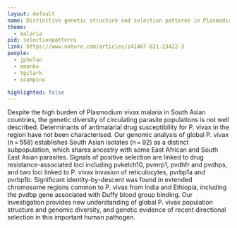 ```yaml
---
layout: default
name: Distinctive genetic structure and selection patterns in Plasmodium vivax from South Asia and East Africa
theme: 
  - malaria
pid: selectionpatterns
link: https://www.nature.com/articles/s41467-021-23422-3
people:
  - jphelan
  - emanko
  - tgclark
  - scampino

highlighted: false
---
```


Despite the high burden of Plasmodium vivax malaria in South Asian countries, the genetic diversity of circulating parasite populations is not well described. Determinants of antimalarial drug susceptibility for P. vivax in the region have not been characterised. Our genomic analysis of global P. vivax (n = 558) establishes South Asian isolates (n = 92) as a distinct subpopulation, which shares ancestry with some East African and South East Asian parasites. Signals of positive selection are linked to drug resistance-associated loci including pvkelch10, pvmrp1, pvdhfr and pvdhps, and two loci linked to P. vivax invasion of reticulocytes, pvrbp1a and pvrbp1b. Significant identity-by-descent was found in extended chromosome regions common to P. vivax from India and Ethiopia, including the pvdbp gene associated with Duffy blood group binding. Our investigation provides new understanding of global P. vivax population structure and genomic diversity, and genetic evidence of recent directional selection in this important human pathogen.